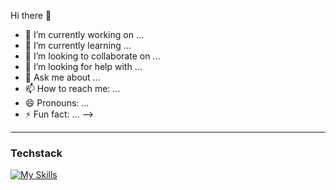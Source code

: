 Hi there 👋


- 🔭 I’m currently working on ...
- 🌱 I’m currently learning ...
- 👯 I’m looking to collaborate on ...
- 🤔 I’m looking for help with ...
- 💬 Ask me about ...
- 📫 How to reach me: ...
- 😄 Pronouns: ...
- ⚡ Fun fact: ...
-->
<hr/>
<h3>Techstack</h3>

[![My Skills](https://skillicons.dev/icons?i=git,js,ts,html,css,tailwindcss,figma,ps,react,redux,bootstrap,npm,vite,python,cs,unity)](https://skillicons.dev)
